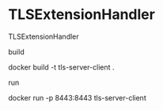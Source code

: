 # TLSExtensionHandler
TLSExtensionHandler

build 

docker build -t tls-server-client .

run  

docker run -p 8443:8443 tls-server-client

